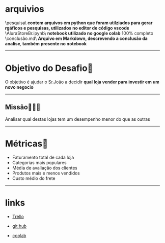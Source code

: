 # arquivios
\pesquisa\ **contem arquivos em python que foram utilziados para gerar rgáficos e pesquisas, utilizados no editor de código vscode**
\AluraStoreBr.ipynb\ **notebook utilizado no google colab** 100% completo
\conclusão.md\ **Arquivo em Markdown, descrevendo a conclusão da analise, também presente no notebook**

---

# Objetivo do Desafio🐍
O objetivo é ajudar o Sr.João a decidir **qual loja vender para investir em um novo negocio**


---

## Missão👨🏻‍💻

Analisar qual destas lojas tem um desempenho menor do que as outras

---

# Métricas📐

* Faturamento total de cada loja
* Categorias mais populares
* Média de avaliação dos clientes
* Produtos mais e menos vendidos
* Custo médio do frete

---

# links

* [Trello](https://trello.com/b/IMCMcivD/alura-store-latam)
  
* [git hub](https://github.com/alura-es-cursos/challenge1-data-science/tree/main)

* [coolab](https://colab.research.google.com/drive/1_4gnBSYaXRJkjNzFZAYqD9DedTSOZL_1#scrollTo=RhEdWd9YUR6H)
